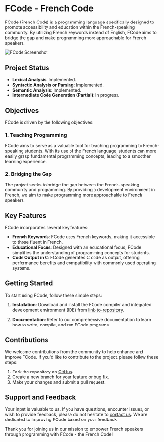 # FCode - French Code

FCode (French Code) is a programming language specifically designed to promote accessibility and education within the French-speaking community. By utilizing French keywords instead of English, FCode aims to bridge the gap and make programming more approachable for French speakers.

![FCode Screenshot](screenshot.png)

## Project Status

- **Lexical Analysis**: Implemented.
- **Syntactic Analysis or Parsing**: Implemented.
- **Semantic Analysis**: Implemented.
- **Intermediate Code Generation (Partial)**: In progress.

## Objectives

FCode is driven by the following objectives:

### 1. Teaching Programming
FCode aims to serve as a valuable tool for teaching programming to French-speaking students. With its use of the French language, students can more easily grasp fundamental programming concepts, leading to a smoother learning experience.

### 2. Bridging the Gap
The project seeks to bridge the gap between the French-speaking community and programming. By providing a development environment in French, we aim to make programming more approachable to French speakers.

## Key Features

FCode incorporates several key features:

- **French Keywords**: FCode uses French keywords, making it accessible to those fluent in French.
- **Educational Focus**: Designed with an educational focus, FCode simplifies the understanding of programming concepts for students.
- **Code Output in C**: FCode generates C code as output, offering performance benefits and compatibility with commonly used operating systems.

## Getting Started

To start using FCode, follow these simple steps:

1. **Installation**: Download and install the FCode compiler and integrated development environment (IDE) from [link-to-repository](https://github.com/Ayoubbooob/FCODE-vf).

2. **Documentation**: Refer to our comprehensive documentation to learn how to write, compile, and run FCode programs.

## Contributions

We welcome contributions from the community to help enhance and improve FCode. If you'd like to contribute to the project, please follow these steps:

1. Fork the repository on [GitHub](https://github.com/Ayoubbooob/FCODE-vf).
2. Create a new branch for your feature or bug fix.
3. Make your changes and submit a pull request.


## Support and Feedback

Your input is valuable to us. If you have questions, encounter issues, or wish to provide feedback, please do not hesitate to [contact us](https://www.linkedin.com/in/boubkrioui/). We are dedicated to improving FCode based on your feedback.

Thank you for joining us in our mission to empower French speakers through programming with FCode - the French Code!
